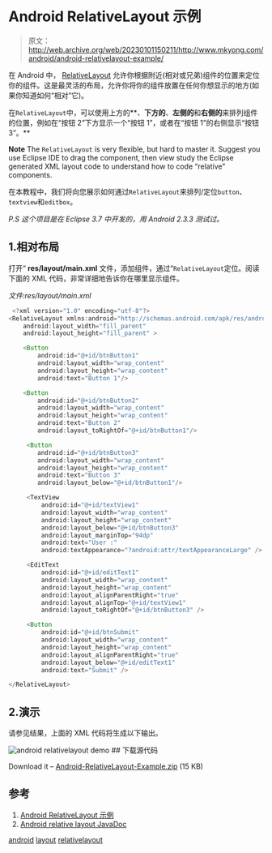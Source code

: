 # Android RelativeLayout 示例

> 原文：<http://web.archive.org/web/20230101150211/http://www.mkyong.com/android/android-relativelayout-example/>

在 Android 中， [RelativeLayout](http://web.archive.org/web/20190309055103/http://developer.android.com/reference/android/widget/RelativeLayout.html) 允许你根据附近(相对或兄弟)组件的位置来定位你的组件。这是最灵活的布局，允许你将你的组件放置在任何你想显示的地方(如果你知道如何“相对”它)。

在`RelativeLayout`中，可以使用上方的**、**下方的**、**左侧的**和**右侧的**来排列组件的位置，例如在“按钮 2”下方显示一个“按钮 1”，或者在“按钮 1”的右侧显示“按钮 3”。**

**Note**
The `RelativeLayout` is very flexible, but hard to master it. Suggest you use Eclipse IDE to drag the component, then view study the Eclipse generated XML layout code to understand how to code “relative” components.

在本教程中，我们将向您展示如何通过`RelativeLayout`来排列/定位`button`、`textview`和`editbox`。

*P.S 这个项目是在 Eclipse 3.7 中开发的，用 Android 2.3.3 测试过。*

## 1.相对布局

打开“ **res/layout/main.xml** 文件，添加组件，通过“`RelativeLayout`定位。阅读下面的 XML 代码，非常详细地告诉你在哪里显示组件。

*文件:res/layout/main.xml*

```java
 <?xml version="1.0" encoding="utf-8"?>
<RelativeLayout xmlns:android="http://schemas.android.com/apk/res/android"
    android:layout_width="fill_parent"
    android:layout_height="fill_parent" >

    <Button
        android:id="@+id/btnButton1"
        android:layout_width="wrap_content"
        android:layout_height="wrap_content"
        android:text="Button 1"/>

    <Button
        android:id="@+id/btnButton2"
        android:layout_width="wrap_content"
        android:layout_height="wrap_content"
        android:text="Button 2"
        android:layout_toRightOf="@+id/btnButton1"/>

     <Button
        android:id="@+id/btnButton3"
        android:layout_width="wrap_content"
        android:layout_height="wrap_content"
        android:text="Button 3"
        android:layout_below="@+id/btnButton1"/>

     <TextView
         android:id="@+id/textView1"
         android:layout_width="wrap_content"
         android:layout_height="wrap_content"
         android:layout_below="@+id/btnButton3"
         android:layout_marginTop="94dp"
         android:text="User :"
         android:textAppearance="?android:attr/textAppearanceLarge" />

     <EditText
         android:id="@+id/editText1"
         android:layout_width="wrap_content"
         android:layout_height="wrap_content"
         android:layout_alignParentRight="true"
         android:layout_alignTop="@+id/textView1"
         android:layout_toRightOf="@+id/btnButton3" />

     <Button
         android:id="@+id/btnSubmit"
         android:layout_width="wrap_content"
         android:layout_height="wrap_content"
         android:layout_alignParentRight="true"
         android:layout_below="@+id/editText1"
         android:text="Submit" />

</RelativeLayout> 
```

 ## 2.演示

请参见结果，上面的 XML 代码将生成以下输出。

![android relativelayout demo](img/88b22dd990af248ae6e57dcd1bf2eb97.png "android-relative-layout-demo") ## 下载源代码

Download it – [Android-RelativeLayout-Example.zip](http://web.archive.org/web/20190309055103/http://www.mkyong.com/wp-content/uploads/2011/12/Android-RelativeLayout-Example.zip) (15 KB)

## 参考

1.  [Android RelativeLayout 示例](http://web.archive.org/web/20190309055103/http://developer.android.com/resources/tutorials/views/hello-relativelayout.html)
2.  [Android relative layout JavaDoc](http://web.archive.org/web/20190309055103/http://developer.android.com/reference/android/widget/RelativeLayout.html)

[android](http://web.archive.org/web/20190309055103/http://www.mkyong.com/tag/android/) [layout](http://web.archive.org/web/20190309055103/http://www.mkyong.com/tag/layout/) [relativelayout](http://web.archive.org/web/20190309055103/http://www.mkyong.com/tag/relativelayout/)







